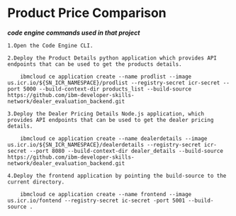# Product Price Comparison

***code engine commands used in that project***



    1.Open the Code Engine CLI.

    2.Deploy the Product Details python application which provides API endpoints that can be used to get the products details.
    
        ibmcloud ce application create --name prodlist --image us.icr.io/${SN_ICR_NAMESPACE}/prodlist --registry-secret icr-secret --port 5000 --build-context-dir products_list --build-source https://github.com/ibm-developer-skills-network/dealer_evaluation_backend.git
    
    3.Deploy the Dealer Pricing Details Node.js application, which provides API endpoints that can be used to get the dealer pricing details.

        ibmcloud ce application create --name dealerdetails --image us.icr.io/${SN_ICR_NAMESPACE}/dealerdetails --registry-secret icr-secret --port 8080 --build-context-dir dealer_details --build-source https://github.com/ibm-developer-skills-network/dealer_evaluation_backend.git
    
    4.Deploy the frontend application by pointing the build-source to the current directory.
    
        ibmcloud ce application create --name frontend --image us.icr.io/fontend --registry-secret ic-secret -port 5001 --build-source .
